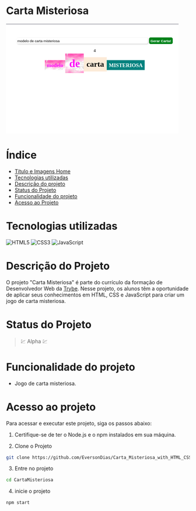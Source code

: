 # Carta Misteriosa

![Carta Misteriosa](readme/cardProject/main.png)

# Índice

* [Título e Imagens Home](#carta-misteriosa)
* [Tecnologias utilizadas](#tecnologias-utilizadas)
* [Descrição do projeto](#descrição-do-projeto)
* [Status do Projeto](#status-do-projeto)
* [Funcionalidade do projeto](#-funcionalidade-do-projeto)
* [Acesso ao Projeto](#acesso-ao-projeto)

# Tecnologias utilizadas

![HTML5](https://img.shields.io/badge/html5-%23E34F26.svg?style=for-the-badge&logo=html5&logoColor=white)
![CSS3](https://img.shields.io/badge/css3-%231572B6.svg?style=for-the-badge&logo=css3&logoColor=white)
![JavaScript](https://img.shields.io/badge/javascript-%23323330.svg?style=for-the-badge&logo=javascript&logoColor=%23F7DF1E)

# Descrição do Projeto

O projeto "Carta Misteriosa" é parte do currículo da formação de Desenvolvedor Web da [Trybe](https://www.betrybe.com/). Nesse projeto, os alunos têm a oportunidade de aplicar seus conhecimentos em HTML, CSS e JavaScript para criar um jogo de carta misteriosa.

# Status do Projeto

> 💹 Alpha 💹

# Funcionalidade do projeto

- Jogo de carta misteriosa.

# Acesso ao projeto

Para acessar e executar este projeto, siga os passos abaixo:

1. Certifique-se de ter o Node.js e o npm instalados em sua máquina.

2. Clone o Projeto

```bash
git clone https://github.com/EversonDias/Carta_Misteriosa_with_HTML_CSS_and_JavaScript.git CartaMisteriosa
```

3. Entre no projeto

```bash
cd CartaMisteriosa
```

4. inicie o projeto

```bash
npm start
```
